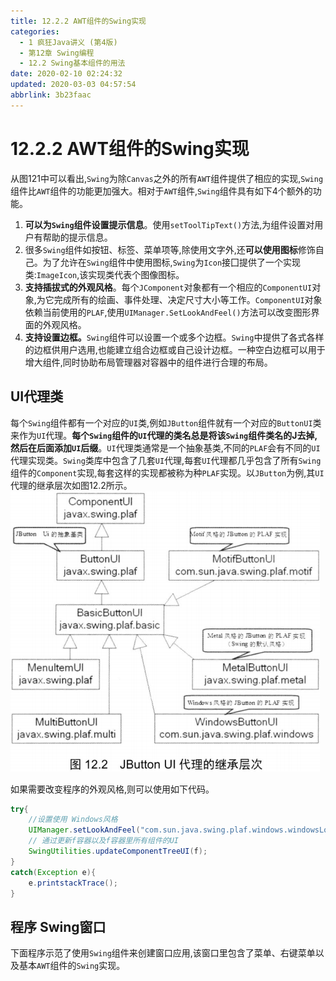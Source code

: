```yaml
---
title: 12.2.2 AWT组件的Swing实现
categories: 
  - 1 疯狂Java讲义 (第4版)
  - 第12章 Swing编程
  - 12.2 Swing基本组件的用法
date: 2020-02-10 02:24:32
updated: 2020-03-03 04:57:54
abbrlink: 3b23faac
---
```

# 12.2.2 AWT组件的Swing实现
从图121中可以看出,`Swing`为除`Canvas`之外的所有`AWT`组件提供了相应的实现,`Swing`组件比`AWT`组件的功能更加强大。相对于`AWT`组件,`Swing`组件具有如下4个额外的功能。
1. **可以为`Swing`组件设置提示信息**。使用`setToolTipText()`方法,为组件设置对用户有帮助的提示信息。
2. 很多`Swing`组件如按钮、标签、菜单项等,除使用文字外,还**可以使用图标**修饰自己。为了允许在`Swing`组件中使用图标,`Swing`为`Icon`接囗提供了一个实现类:`ImageIcon`,该实现类代表个图像图标。
3. **支持插拔式的外观风格**。每个`JComponent`对象都有一个相应的`ComponentUI`对象,为它完成所有的绘画、事件处理、决定尺寸大小等工作。`ComponentUI`对象依赖当前使用的`PLAF`,使用`UIManager.SetLookAndFeel()`方法可以改变图形界面的外观风格。
4. **支持设置边框。**`Swing`组件可以设置一个或多个边框。`Swing`中提供了各式各样的边框供用户选用,也能建立组合边框或自己设计边框。一种空白边框可以用于增大组件,同时协助布局管理器对容器中的组件进行合理的布局。

## UI代理类
每个`Swing`组件都有一个对应的`UI`类,例如`JButton`组件就有一个对应的`ButtonUI`类来作为`UI`代理。**每个`Swing`组件的`UI`代理的类名总是将该`Swing`组件类名的J去掉,然后在后面添加`UI`后缀**。`UI`代理类通常是一个抽象基类,不同的`PLAF`会有不同的`UI`代理实现类。`Swing`类库中包含了几套`UI`代理,每套`UI`代理都几乎包含了所有`Swing`组件的`Component`实现,每套这样的实现都被称为种`PLAF`实现。以`JButton`为例,其`UI`代理的继承层次如图12.2所示。
![这里有一张图片](https://raw.githubusercontent.com/lanlan2017/images/master/CrazyJavaHandout4/Chapter12/12.2.2/1.png)
<!-- CrazyJavaHandout4/Chapter12/12.2.2/ -->
如果需要改变程序的外观风格,则可以使用如下代码。
```java
try{
    //设置使用 Windows风格
    UIManager.setLookAndFeel("com.sun.java.swing.plaf.windows.windowsLookAndFeel");
    // 通过更新f容器以及f容器里所有组件的UI
    SwingUtilities.updateComponentTreeUI(f);
}
catch(Exception e){
    e.printstackTrace();
}
```
## 程序 Swing窗口
下面程序示范了使用`Swing`组件来创建窗口应用,该窗口里包含了菜单、右键菜单以及基本`AWT`组件的`Swing`实现。
